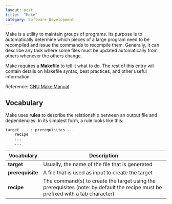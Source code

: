 ```yaml
---
layout: post
title:  "Make"
category: Software Development
---
```


Make is a utility to maintain groups of programs. Its purpose is
to automatically determine which pieces of a large program need to
be recompiled and issue the commands to recompile them. Generally,
it can describe any task where some files must be updated automatically
from others whenever the others change.

Make requires a **Makefile** to tell it what to do. The rest of
this entry will contain details on Makefile syntax, best practices,
and other useful information.

Reference: [GNU Make Manual](https://www.gnu.org/software/make/manual/make.html)

## Vocabulary
Make uses **rules** to describe the relationship between an output
file and dependencies. In its simplest form, a rule looks like this:

```
target ... : prerequisites ...
	recipe
	...
	...
```

| Vocabulary | Description |
| ---------- | ----------- |
| **target** | Usually, the name of the file that is generated |
| **prerequisite** | A file that is used as input to create the target |
| **recipe** | The command(s) to create the target using the prerequisites (note: by default the recipe must be prefixed with a tab character) |
